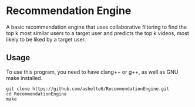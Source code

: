 # Recommendation Engine
A basic recommendation engine that uses collaborative filtering to find the top k most similar users to a target user and predicts the top k videos, most likely to be liked by a target user.

## **Usage**
To use this program, you need to have clang++ or g++, as well as GNU make installed.

```
git clone https://github.com/ashelto6/RecommendationEngine.git
cd RecommendationEngine
make
```
